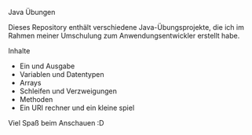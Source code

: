Java Übungen

Dieses Repository enthält verschiedene Java-Übungsprojekte, die ich im Rahmen meiner Umschulung zum Anwendungsentwickler erstellt habe.

Inhalte
- Ein und Ausgabe
- Variablen und Datentypen
- Arrays
- Schleifen und Verzweigungen
- Methoden
- Ein URI rechner und ein kleine spiel
  
  

Viel Spaß beim Anschauen :D
